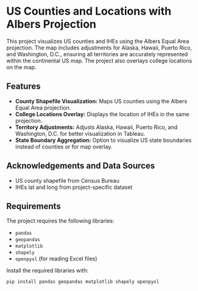 # US Counties and Locations with Albers Projection

This project visualizes US counties and IHEs using the Albers Equal Area projection. The map includes adjustments for Alaska, Hawaii, Puerto Rico, and Washington, D.C., ensuring all territories are accurately represented within the continental US map. The project also overlays college locations on the map.

## Features

- **County Shapefile Visualization:** Maps US counties using the Albers Equal Area projection.
- **College Locations Overlay:** Displays the location of IHEs in the same projection.
- **Territory Adjustments:** Adjusts Alaska, Hawaii, Puerto Rico, and Washington, D.C. for better visualization in Tableau.
- **State Boundary Aggregation:** Option to visualize US state boundaries instead of counties or for map overlay.

## Acknowledgements and Data Sources

- US county shapefile from Census Bureau
- IHEs lat and long from project-specific dataset

## Requirements

The project requires the following libraries:

- `pandas`
- `geopandas`
- `matplotlib`
- `shapely`
- `openpyxl` (for reading Excel files)

Install the required libraries with:

```bash
pip install pandas geopandas matplotlib shapely openpyxl

